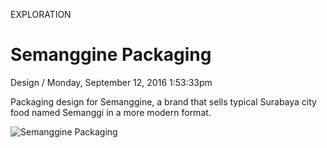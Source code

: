 <p class="type">EXPLORATION</p>

# Semanggine Packaging

<p class="meta">Design  /  Monday, September 12, 2016 1:53:33pm</p>

Packaging design for Semanggine, a brand that sells typical Surabaya city food named Semanggi in a more modern format.

![Semanggine Packaging](https://farooq-agent.web.app/assets/images/works/large/6JwwoPGo_work_image.jpg)
